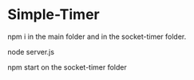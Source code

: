 # Simple-Timer

npm i in the main folder and in the socket-timer folder.

node server.js

npm start on the socket-timer folder
